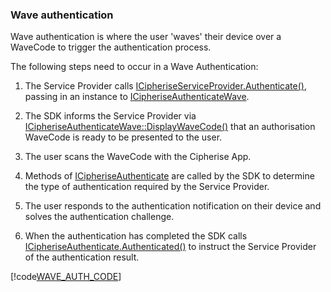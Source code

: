 ### <a name="WaveAuth"></a>Wave authentication
Wave authentication is where the user 'waves' their device over a WaveCode to trigger
the authentication process.

The following steps need to occur in a Wave Authentication:

1. The Service Provider calls 
[ICipheriseServiceProvider.Authenticate()](../api/Cipherise.ICipheriseServiceProvider.html#Cipherise_ICipheriseServiceProvider_Authenticate_Cipherise_ICipheriseAuthenticate_), 
passing in an instance to [ICipheriseAuthenticateWave](../api/Cipherise.ICipheriseAuthenticateWave.html).

2. The SDK informs the Service Provider via
[ICipheriseAuthenticateWave::DisplayWaveCode()](../api/Cipherise.ICipheriseAuthenticateWave.html#Cipherise_ICipheriseAuthenticateWave_DisplayWaveCode_System_String_)
that an authorisation WaveCode is ready to be presented to the user.

3. The user scans the WaveCode with the Cipherise App.

4. Methods of 
[ICipheriseAuthenticate](../api/Cipherise.ICipheriseAuthenticate.html)
are called by the SDK to determine the type of authentication required by the Service Provider.

5. The user responds to the authentication notification on their device and solves the 
authentication challenge.

6. When the authentication has completed the SDK calls
[ICipheriseAuthenticate.Authenticated()](../api/Cipherise.ICipheriseAuthenticate.html#Cipherise_ICipheriseAuthenticate_Authenticated_Cipherise_CipheriseAuthenticationResponse_System_String_System_String_System_String_)
to instruct the Service Provider of the authentication result. 

[!code[WAVE_AUTH_CODE](waveauth.cs)]